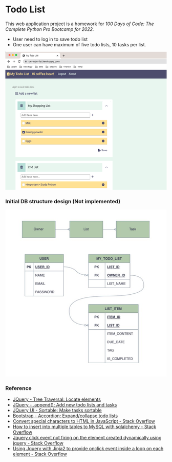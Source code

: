 # Todo List


This web application project is a homework for *100 Days of Code: The Complete Python Pro Bootcamp for 2022.*

* User need to log in to save todo list
* One user can have maximum of five todo lists, 10 tasks per list.

![screenshot.png](screenshot.png)

### Initial DB structure design (Not implemented)

![initial_design.jpg](initial_design.jpg)

### Reference

* [JQuery - Tree Traversal: Locate elements](https://api.jquery.com/category/traversing/tree-traversal/)
* [JQuery - .append(): Add new todo lists and tasks](https://api.jquery.com/append/)
* [JQuery UI - Sortable: Make tasks sortable](https://jqueryui.com/sortable/)
* [Bootstrap - Accordion: Expand/collapse todo lists](https://getbootstrap.com/docs/5.2/components/accordion/)
* [Convert special characters to HTML in JavaScript - Stack Overflow](https://stackoverflow.com/questions/784586/convert-special-characters-to-html-in-javascript)
* [How to insert into multiple tables to MySQL with sqlalchemy - Stack Overflow](https://stackoverflow.com/questions/27736122/how-to-insert-into-multiple-tables-to-mysql-with-sqlalchemy)
* [Jquery click event not firing on the element created dynamically using jquery - Stack Overflow](https://stackoverflow.com/questions/22610042/jquery-click-event-not-firing-on-the-element-created-dynamically-using-jquery)
* [Using Jquery with Jinja2 to provide onclick event inside a loop on each element - Stack Overflow](https://stackoverflow.com/questions/13423646/using-jquery-with-jinja2-to-provide-onclick-event-inside-a-loop-on-each-element)


